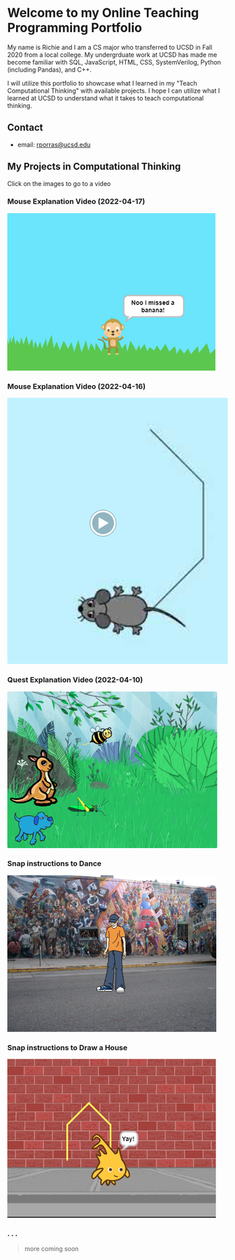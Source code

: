 # Welcome to my Online Teaching Programming Portfolio

My name is Richie and I am a CS major who transferred to UCSD in Fall 2020 from a local college. My undergrduate work at UCSD has made me become familiar with SQL, JavaScript, HTML, CSS, SystemVerilog, Python (including Pandas), and C++.

I will utilize this portfolio to showcase what I learned in my "Teach Computational Thinking" with available projects. I hope I can utilize what I learned at UCSD to understand what it takes to teach computational thinking.

## Contact

- email: rporras@ucsd.edu


## My Projects in Computational Thinking

Click on the images to go to a video

### Mouse Explanation Video (2022-04-17)

[![Explaining Monkey Instructions](images/monkey-thumbnail.png)](https://youtu.be/JaKP9mOS_Y4 "Youtube Video of monkey Instructions")

### Mouse Explanation Video (2022-04-16)

[![Explaining Mouse Instructions](images/mouse-thumbnail.png)](https://youtu.be/lx7Ak2XQGxo "Youtube Video of mouse Instructions")

### Quest Explanation Video (2022-04-10)

[![Explaining Quest Instructions](images/animals-thumbnail.png)](https://youtu.be/Yq3nvB6KDFo "Youtube Video of Quest Instructions")

### Snap instructions to Dance

[![Explaining Snap Dance Program](images/dancer-thumbnail.png)](https://youtu.be/kXkiIh2u23k "Youtube Video of Dance Instructions")

### Snap instructions to Draw a House


[![Explaining Snap House Program](images/house-thumbnail.png)](https://youtu.be/PTv4_EqkoJg "Youtube Video of House Instructions")


### . . . 

> more coming soon 